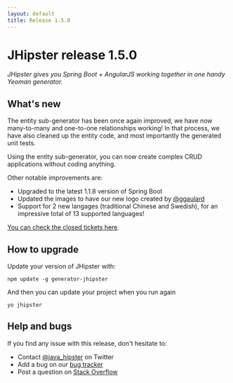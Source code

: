 ```yaml
---
layout: default
title: Release 1.5.0
---
```


JHipster release 1.5.0
==================

*JHipster gives you Spring Boot + AngularJS working together in one handy Yeoman generator.*

What's new
----------

The entity sub-generator has been once again improved, we have now many-to-many and one-to-one relationships working! In that process, we have also cleaned up the entity code, and most importantly the generated unit tests.

Using the entity sub-generator, you can now create complex CRUD applications without coding anything.

Other notable improvements are:

- Upgraded to the latest 1.1.8 version of Spring Boot
- Updated the images to have our new logo created by [@ggaulard](https://twitter.com/ggaulard)
- Support for 2 new langages (traditional Chinese and Swedish), for an impressive total of 13 supported languages!

[You can check the closed tickets here](https://github.com/bpmlabs/generator-jhipster/issues?q=milestone%3A1.5.0+is%3Aclosed).

How to upgrade
------------

Update your version of JHipster with:

```
npm update -g generator-jhipster
```

And then you can update your project when you run again

```
yo jhipster
```

Help and bugs
--------------

If you find any issue with this release, don't hesitate to:

- Contact [@java_hipster](https://twitter.com/java_hipster) on Twitter
- Add a bug on our [bug tracker](https://github.com/bpmlabs/generator-jhipster/issues?state=open)
- Post a question on [Stack Overflow](http://stackoverflow.com/tags/bpmlabs/info)

